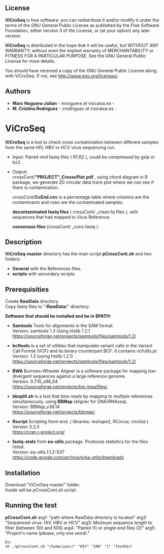 ## License
**ViCroSeq** is free software: you can redistribute it and/or modify
it under the terms of the GNU General Public License as published by
the Free Software Foundation, either version 3 of the License, or
(at your option) any later version.

**ViCroSeq** is distributed in the hope that it will be useful,
but WITHOUT ANY WARRANTY; without even the implied warranty of
MERCHANTABILITY or FITNESS FOR A PARTICULAR PURPOSE.  See the
GNU General Public License for more details.

You should have received a copy of the GNU General Public License
along with ViCroSeq.  If not, see <http://www.gnu.org/licenses/>.  


## Authors

* **Marc Noguera-Julian**  - mnoguera _at_ irsicaixa.es - 
* **M. Cristina Rodr&iacute;guez** - crodriguez _at_ irsicaixa.es - 

# ViCroSeq

**ViCroSeq** is a tool to check cross contamination between different samples from the same HIV, HBV or HCV virus sequencing run.  
  
* Input: Paired-end fastq files ( R1,R2 ), could be compressed by gzip or bz2.    

* Output:   
  crossCont/**"PROJECT"_CrosscPlot.pdf** , using chord diagram in R package, we generate 2D circular data track plot where we can see if there is contamination.  

  crossCont/**CcEnd.csv** is a percentage table where columns are the contaminants and rows are the contaminated samples.  

  **decontaminated fastq files** ( crossCont/ _clean.fq files ), with sequences that had mapped to Virus Reference.   

  **consensus files** (crossCont/ _cons.fastq ).  

## Description  

**ViCroSeq-master** directory has the main script  **pCrossCont.sh** and two folders:  
   * **General** with the References files.  
   * **scripts** with secondary scripts.   

## Prerequisities

Create **RawData** directory.  
Copy fastq files to "/**RawData**/" directory.   
    
**Software that should be installed and be in $PATH:**   
* **Samtools** Tools for alignments in the SAM format.  
     Version: samtools 1.2 Using htslib 1.2.1   
     https://sourceforge.net/projects/samtools/files/samtools/1.2/   

* **bcftools** Is a set of utilities that manipulate variant calls in the Variant Call Format (VCF) and its binary counterpart BCF. It contains vcfutils.pl.  
     Version: 1.2 (using htslib 1.2.1)  
     https://sourceforge.net/projects/samtools/files/samtools/1.2/  

* **BWA** Burrows-Wheeler Aligner is a software package for mapping low-divergent sequences against a large reference genome.  
     Version: 0.7.10_x86_64  
     https://sourceforge.net/projects/bio-bwa/files/  

* **bbsplit.sh**  Is a tool that bins reads by mapping to multiple references simultaneously, using **BBMap** (aligner for DNA/RNAseq).   
     Version: BBMap_v36.14  
     https://sourceforge.net/projects/bbmap/  

* **Rscript**  Scripting front-end. ( libraries: reshape2, RCircos; circlize )  
     Version 3.2.0   
     https://cran.r-project.org/

* **fastq-stats** from **ea-utils** package. Produces statistics for the files listed.  
     Version: ea-utils.1.1.2-537  
     https://code.google.com/archive/p/ea-utils/downloads  

## Installation  
Download "ViCroSeq-master" folder.  
Inside will be pCrossCont.sh script.  

## Running the test

**pCrossCont.sh**   arg1: "path where RawData directory is located"      arg2: "Sequenced virus: HIV, HBV or HCV"      arg3: Minimum sequence length to filter (between 100 and 500)    arg4: "Paired (1) or single-end files (2)"       arg5: "Project's name (please, only one word)."


`Ex:`   
`sh ./pCrossCont.sh "/home/user/" "HIV" "100" "1" "TestHiv"`  





